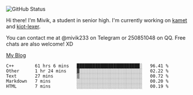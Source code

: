 ![GitHub Status](https://github-readme-stats.vercel.app/api?show_icons=true&username=Mivik)

Hi there! I'm Mivik, a student in senior high. I'm currently working on [kamet](https://github.com/Mivik/kamet) and [kiot-lexer](https://github.com/KiotLand/kiot-lexer).

You can contact me at @mivik233 on Telegram or 250851048 on QQ. Free chats are also welcome! XD

[My Blog](https://mivik.gitee.io)

<!--START_SECTION:waka-->
```text
C++        61 hrs 6 mins   ████████████████████████░   96.41 % 
Other      1 hr 24 mins    ▓░░░░░░░░░░░░░░░░░░░░░░░░   02.22 % 
Text       27 mins         ▒░░░░░░░░░░░░░░░░░░░░░░░░   00.72 % 
Markdown   7 mins          ░░░░░░░░░░░░░░░░░░░░░░░░░   00.20 % 
HTML       7 mins          ░░░░░░░░░░░░░░░░░░░░░░░░░   00.19 % 
```
<!--END_SECTION:waka-->
